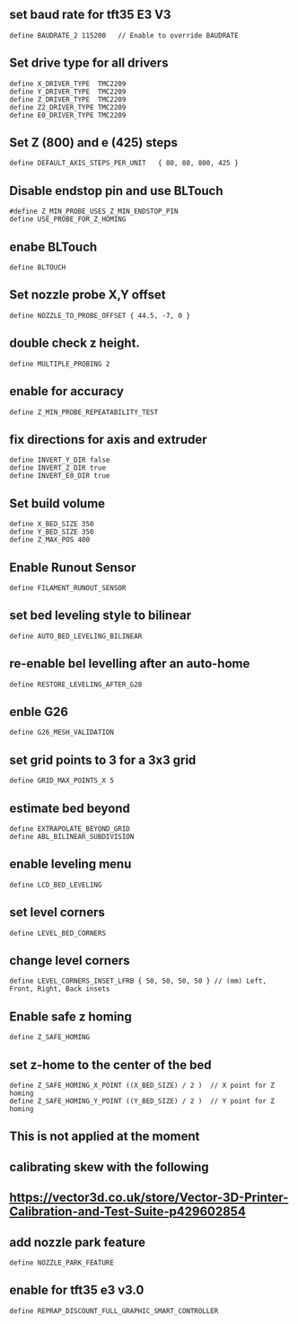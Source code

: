 ## set baud rate for tft35 E3 V3
`define BAUDRATE_2 115200   // Enable to override BAUDRATE`

## Set drive type for all drivers
```
define X_DRIVER_TYPE  TMC2209
define Y_DRIVER_TYPE  TMC2209
define Z_DRIVER_TYPE  TMC2209
define Z2_DRIVER_TYPE TMC2209
define E0_DRIVER_TYPE TMC2209
```

## Set Z (800) and e (425) steps
`define DEFAULT_AXIS_STEPS_PER_UNIT   { 80, 80, 800, 425 }`

## Disable endstop pin and use BLTouch
```
#define Z_MIN_PROBE_USES_Z_MIN_ENDSTOP_PIN
define USE_PROBE_FOR_Z_HOMING
```

## enabe BLTouch
`define BLTOUCH`

## Set nozzle probe X,Y offset 
`define NOZZLE_TO_PROBE_OFFSET { 44.5, -7, 0 }`

## double check z height.
`define MULTIPLE_PROBING 2`

## enable for accuracy
`define Z_MIN_PROBE_REPEATABILITY_TEST`

## fix directions for axis and extruder
```
define INVERT_Y_DIR false
define INVERT_Z_DIR true
define INVERT_E0_DIR true
```

## Set build volume
```
define X_BED_SIZE 350
define Y_BED_SIZE 350
define Z_MAX_POS 400
```

## Enable Runout Sensor
`define FILAMENT_RUNOUT_SENSOR`

## set bed leveling style to bilinear
`define AUTO_BED_LEVELING_BILINEAR`

## re-enable bel levelling after an auto-home
`define RESTORE_LEVELING_AFTER_G28`

## enble G26
`define G26_MESH_VALIDATION`

## set grid points to 3 for a 3x3 grid
`define GRID_MAX_POINTS_X 5`

## estimate bed beyond
```
define EXTRAPOLATE_BEYOND_GRID
define ABL_BILINEAR_SUBDIVISION
```

## enable leveling menu
`define LCD_BED_LEVELING`

## set level corners
`define LEVEL_BED_CORNERS`

## change level corners
`define LEVEL_CORNERS_INSET_LFRB { 50, 50, 50, 50 } // (mm) Left, Front, Right, Back insets`

## Enable safe z homing
`define Z_SAFE_HOMING`

## set z-home to the center of the bed
```
define Z_SAFE_HOMING_X_POINT ((X_BED_SIZE) / 2 )  // X point for Z homing
define Z_SAFE_HOMING_Y_POINT ((Y_BED_SIZE) / 2 )  // Y point for Z homing
```

## This is not applied at the moment
## calibrating skew with the following
## https://vector3d.co.uk/store/Vector-3D-Printer-Calibration-and-Test-Suite-p429602854

## add nozzle park feature
`define NOZZLE_PARK_FEATURE`

## enable for tft35 e3 v3.0
`define REPRAP_DISCOUNT_FULL_GRAPHIC_SMART_CONTROLLER`